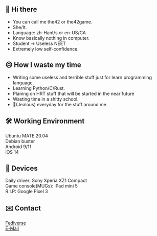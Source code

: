 ## 👋 Hi there
- You can call me the42 or the42game.
- She/It.
- Language: zh-Hant/s or en-US/CA
- Know basically nothing in computer.
- Student -> Useless NEET
- Extremely low self-confidence.

## 😣 How I waste my time
- Writing some useless and terrible stuff just for learn programming language.
- Learning Python/C/Rust.
- Planing on HRT stuff that will be started in the near future
- Wasting time in a shitty school.
- 🍋(Jealous) everyday for the stuff around me

## 🛠️ Working Environment
Ubuntu MATE 20.04
<br>
Debian buster
<br>
Android 9/11
<br>
iOS 14

## 💽 Devices
Daily driver: Sony Xperia XZ1 Compact
<br>
Game console(MUGs): iPad mini 5
<br>
R.I.P: Google Pixel 3

## ✉️ Contact
[Fediverse](https://rosehip.moe/@42lzmr)
<br>
[E-Mail](mailto:the42game@rosehip.moe)
